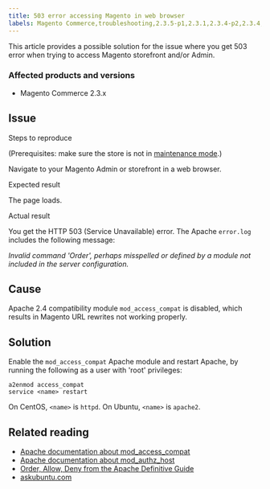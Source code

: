 ```yaml
---
title: 503 error accessing Magento in web browser
labels: Magento Commerce,troubleshooting,2.3.5-p1,2.3.1,2.3.4-p2,2.3.4,2.3.0,2.3.3,2.3.2,2.3.6,2.3.5-p2,2.3.3-p1,Apache,2.3.2-p2,503 error
---
```


This article provides a possible solution for the issue where you get 503 error when trying to access Magento storefront and/or Admin.

### Affected products and versions

* Magento Commerce 2.3.x

<h2 id="symptoms">Issue</h2>

Steps to reproduce

(Prerequisites: make sure the store is not in [maintenance mode](https://devdocs.magento.com/guides/v2.3/config-guide/cli/config-cli-subcommands-mode.html#config-mode-show).)

Navigate to your Magento Admin or storefront in a web browser.

Expected result

The page loads.

Actual result

You get the HTTP 503 (Service Unavailable) error. The Apache `` error.log `` includes the following message: 

_Invalid command 'Order', perhaps misspelled or defined by a module not included in the server configuration._

<h2 id="details">Cause</h2>

Apache 2.4 compatibility module `` mod_access_compat `` is disabled, which results in Magento URL rewrites not working properly.

<h2 id="suggested-solution">Solution</h2>

Enable the `` mod_access_compat `` Apache module and restart Apache, by running the following as a user with 'root' privileges: 

<pre><code class="language-bash">a2enmod access_compat
service &lt;name> restart</code></pre>

On CentOS, <code class="language-bash">&lt;name></code> is <code class="language-bash">httpd</code>. On Ubuntu, <code class="language-bash">&lt;name></code> is <code class="language-bash">apache2</code>.

<h2 id="additional-resources">Related reading</h2>

* [Apache documentation about mod\_access\_compat](http://httpd.apache.org/docs/current/mod/mod_access_compat.html)
* [Apache documentation about mod\_authz\_host](http://httpd.apache.org/docs/current/mod/mod_authz_host.html)
* [Order, Allow, Deny from the Apache Definitive Guide](http://docstore.mik.ua/orelly/linux/apache/ch05_06.htm)
* [askubuntu.com](http://askubuntu.com/questions/335228/changes-in-apache-config-between-12-04-2-and-12-04-3-lts)